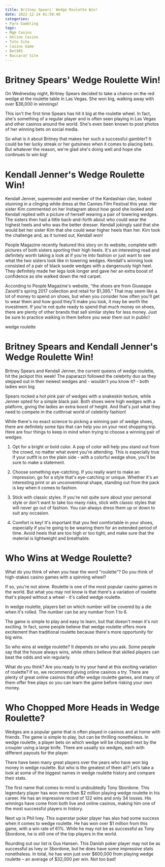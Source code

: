```yaml
---
title: Britney Spears' Wedge Roulette Win!
date: 2022-12-24 01:50:48
categories:
- Parx Gambling
tags:
- Mgm Casino
- Online Casino
- Toto Site
- Casino Game
- Bet365
- Baccarat Site
---
```



#  Britney Spears' Wedge Roulette Win!

On Wednesday night, Britney Spears decided to take a chance on the red wedge at the roulette table in Las Vegas. She won big, walking away with over $36,000 in winnings!

This isn't the first time Spears has hit it big at the roulette wheel. In fact, she's something of a regular player and is often seen playing in Las Vegas and other casinos around the world. She's even been known to post photos of her winning bets on social media.

So what is it about Britney that makes her such a successful gambler? It could be her lucky streak or her gutsiness when it comes to placing bets. But whatever the reason, we're glad she's doing well and hope she continues to win big!

#  Kendall Jenner's Wedge Roulette Win!

Kendall Jenner, supermodel and member of the Kardashian clan, looked stunning in a clinging white dress at the Cannes Film Festival this year. Her sister Kim commented on her Instagram about how good she looked and Kendall replied with a picture of herself wearing a pair of towering wedges. The sisters then had a little back-and-forth about who could wear the highest heels and who was the better dresser. Kendall jokingly said that she would bet her sister Kim that she could wear higher heels than her. Kim took the challenge and, as it turned out, Kendall won!

People Magazine recently featured this story on its website, complete with pictures of both sisters sporting their high heels. It's an interesting read and definitely worth taking a look at if you're into fashion or just want to see what the two sisters look like in towering wedges. Kendall's winning look consisted of a pair of black suede wedges with a dangerously high heel. They definitely made her legs look longer and gave her an extra boost of confidence as she walked down the red carpet.

According to People Magazine's website, "the shoes are from Giuseppe Zanotti's spring 2017 collection and retail for $1,395." That may seem like a lot of money to spend on shoes, but when you consider how often you'll get to wear them and how good they'll make you look, it may be worth the investment. If you're not quite ready to spend that much money on shoes, there are plenty of other brands that sell similar styles for less money. Just be sure to practice walking in them before you wear them out in public!

 wedge roulette

#  Britney Spears and Kendall Jenner's Wedge Roulette Win!

Britney Spears and Kendall Jenner, the current queens of wedge roulette, hit the jackpot this week! The paparazzi followed the celebrity duo as they stepped out in their newest wedges and - wouldn't you know it? - both ladies won big.

Spears rocked a hot pink pair of wedges with a snakeskin texture, while Jenner opted for a simple black pair. Both shoes were high wedges with a platform, giving the ladies an extra boost of height. And that's just what they need to compete in the cutthroat world of celebrity fashion!

While there's no exact science to picking a winning pair of wedge shoes, there are definitely some tips that can help you on your next shopping trip. Here are four things to keep in mind when trying to choose a winning pair of wedges:

1. Opt for a bright or bold color. A pop of color will help you stand out from the crowd, no matter what event you're attending. This is especially true if your outfit is on the plain side - with a colorful wedge shoe, you'll be sure to make a statement.

2. Choose something eye-catching. If you really want to make an impression, go for a style that's eye-catching or unique. Whether it's an interesting print or an unconventional shape, standing out from the pack is key when it comes to fashion.

3. Stick with classic styles. If you're not quite sure about your personal style or don't want to take too many risks, stick with classic styles that will never go out of fashion. You can always dress them up or down to suit any occasion.

4. Comfort is key! It's important that you feel comfortable in your shoes, especially if you're going to be wearing them for an extended period of time. Avoid heels that are too high or too tight, and make sure that the material is lightweight and breathable.

#  Who Wins at Wedge Roulette?

What do you think of when you hear the word "roulette"? Do you think of high-stakes casino games with a spinning wheel?

If so, you're not alone. Roulette is one of the most popular casino games in the world. But what you may not know is that there's a variation of roulette that's played without a wheel - it's called wedge roulette.

In wedge roulette, players bet on which number will be covered by a die when it's rolled. The number can be any number from 1 to 6.

The game is simple to play and easy to learn, but that doesn't mean it's not exciting. In fact, some people believe that wedge roulette offers more excitement than traditional roulette because there's more opportunity for big wins.

So who wins at wedge roulette? It depends on who you ask. Some people say that the house always wins, while others believe that skilled players can beat the odds and win regularly.

What do you think? Are you ready to try your hand at this exciting variation of roulette? If so, we recommend giving online casinos a try. There are plenty of great online casinos that offer wedge roulette games, and many of them offer free plays so you can learn the game before risking your own money.

#  Who Chopped More Heads in Wedge Roulette?

Wedges are a popular game that is often played in casinos and at home with friends. The game is simple to play, but can be thrilling nonetheless. In wedge roulette, a player bets on which wedge will be chopped next by the croupier using a large knife. There are usually six wedges, each with different payouts for the player.

There have been many great players over the years who have won big money in wedge roulette. But who is the greatest of them all? Let’s take a look at some of the biggest names in wedge roulette history and compare their stats.

The first name that comes to mind is undoubtedly Tony Sbordone. This legendary player has won more than $2 million playing wedge roulette in his career. He has an impressive record of 122 wins and only 34 losses. His winnings have come from both live and online casinos, making him one of the most successful players in history.

Next up is Phil Ivey. This superstar poker player has also had some success when it comes to wedge roulette. He has won over $1 million from this game, with a win rate of 61%. While he may not be as successful as Tony Sbordone, he is still one of the top players in the world.

Rounding out our list is Gus Hansen. This Danish poker player may not be as successful as Ivey or Sbordone, but he does have some impressive stats nonetheless. In total, he has won just over $600,000 from playing wedge roulette – an average of $32,000 per win. Not too bad!